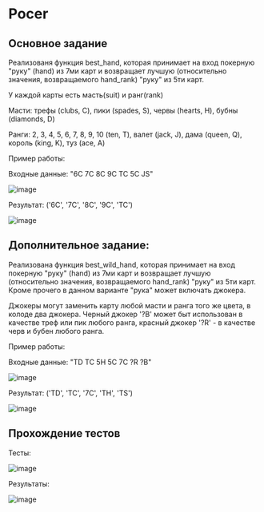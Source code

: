 # Pocer

## Основное задание
Реализованя функция best_hand, которая принимает на вход покерную "руку" (hand) из 7ми карт и
возвращает лучшую (относительно значения, возвращаемого hand_rank) "руку" из 5ти карт. 

У каждой карты есть масть(suit) и ранг(rank)

Масти: трефы (clubs, C), пики (spades, S), червы (hearts, H), бубны (diamonds, D)

Ранги: 2, 3, 4, 5, 6, 7, 8, 9, 10 (ten, T), валет (jack, J), дама (queen, Q), король (king, K), туз (ace, A)

Пример работы:

Входные данные: "6C 7C 8C 9C TC 5C JS"

![image](https://user-images.githubusercontent.com/108416225/209170362-542f16ec-ea1d-47b2-874b-8cc1453a7811.png)

Результат: ('6C', '7C', '8C', '9C', 'TC')

![image](https://user-images.githubusercontent.com/108416225/209170712-7dbe07b3-864a-4fa4-b920-d09b4a510eed.png)

## Дополнительное задание:

Реализована функция best_wild_hand, которая принимает на вход покерную "руку" (hand) из 7ми
карт и возвращает лучшую (относительно значения, возвращаемого hand_rank) "руку" из 5ти карт.
Кроме прочего в данном варианте "рука" может включать джокера. 

Джокеры могут заменить карту любой масти и ранга того же цвета, в колоде два джокера. 
Черный джокер '?B' может быт использован в качестве треф или пик любого ранга, 
красный джокер '?R' - в качестве черв и бубен любого ранга.

Пример работы:

Входные данные: "TD TC 5H 5C 7C ?R ?B"

![image](https://user-images.githubusercontent.com/108416225/209171562-e7059646-e8a5-4264-8f01-815fc274cc28.png)

Результат: ('TD', 'TC', '7C', 'TH', 'TS')

![image](https://user-images.githubusercontent.com/108416225/209171687-ba170718-a023-4d05-99a2-4889127bc411.png)

## Прохождение тестов

Тесты:

![image](https://user-images.githubusercontent.com/108416225/209172016-4aa9699e-3bd8-4541-8b02-bb26274cf4be.png)

Результаты:

![image](https://user-images.githubusercontent.com/108416225/209172158-710f70bd-3ac9-4b40-945a-ea0449e3aeba.png)

